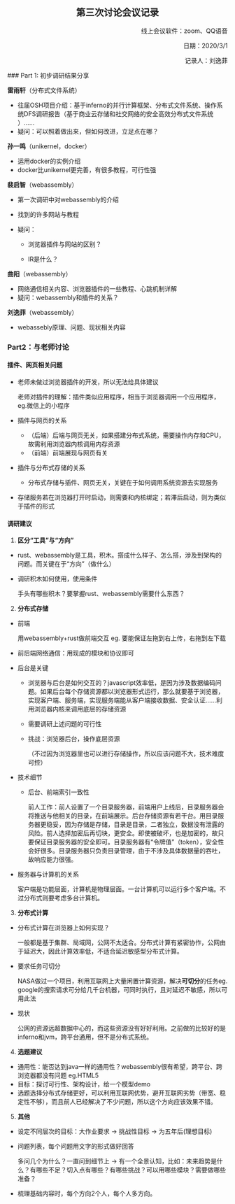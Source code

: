 ## <center>第三次讨论会议记录 </center>

<p align ='right'>线上会议软件：zoom、QQ语音 </p>
<p align ='right'>日期：2020/3/1 </p>
<p align ='right'>记录人：刘逸菲 </p>
### Part 1: 初步调研结果分享

**雷雨轩**（分布式文件系统）

- 往届OSH项目介绍：基于inferno的并行计算框架、分布式文件系统、操作系统DFS调研报告（基于商业云存储和社交网络的安全高效分布式文件系统 ）…… 
- 疑问：可以照着做出来，但如何改进，立足点在哪？

**孙一鸣**（unikernel，docker）

- 运用docker的实例介绍
- docker比unikernel更完善，有很多教程，可行性强

**裴启智**（webassembly）

- 第一次调研中对webassembly的介绍

- 找到的许多网站与教程

- 疑问：

  - 浏览器插件与网站的区别？

  - IR是什么？

**曲阳**（webassembly）

- 网络通信相关内容、浏览器插件的一些教程、心跳机制详解
- 疑问：webassembly和插件的关系？

**刘逸菲**（webassembly）

- webassebly原理、问题、现状相关内容



### Part2：与老师讨论

#### 插件、网页相关问题

- 老师未做过浏览器插件的开发，所以无法给具体建议

  老师对插件的理解：插件类似应用程序，相当于浏览器调用一个应用程序，eg.微信上的小程序

- 插件与网页的关系

  - （后端）后端与网页无关，如果搭建分布式系统，需要操作内存和CPU，故需利用浏览器内核调用内存资源
  - （前端）前端展现与网页有关

- 插件与分布式存储的关系

  - 分布式存储与插件、网页无关，关键在于如何调用系统资源去实现服务
- 存储服务若在浏览器打开时启动，则需要和内核绑定；若滞后启动，则为类似于插件的形式

#### 调研建议

1. **区分“工具”与“方向”**

- rust、webassembly是工具，积木。搭成什么样子、怎么搭，涉及到架构的问题。而关键在于“方向”（做什么）

- 调研积木如何使用，使用条件
  
  手头有哪些积木？要掌握rust、webassembly需要什么东西？

2. **分布式存储**

- 前端

  用webassembly+rust做前端交互 eg. 要能保证左拖到右上传，右拖到左下载

- 前后端网络通信：用现成的模块和协议即可

- 后台是关键

  - 浏览器与后台是如何交互的？javascript效率低，是因为涉及数据编码问题。如果后台每个存储资源都以浏览器形式运行，那么就要基于浏览器，实现客户端、服务端，实现服务端能从客户端接收数据、安全认证……利用浏览器内核来调用底层的存储资源
  
  - 需要调研上述问题的可行性
  
  - 挑战：浏览器后台，操作底层资源
  
    （不过因为浏览器里也可以进行存储操作，所以应该问题不大，技术难度可控）
  
- 技术细节

  - 后台、前端索引一致性

    前人工作：前人设置了一个目录服务器，前端用户上线后，目录服务器会将推送与他相关的目录，在前端展示。后台存储资源有若干台。用目录服务器更稳妥，因为存储是存储，目录是目录，二者独立，数据没有泄露的风险。前人选择加密后再切块，更安全。即使被破坏，也是加密的，故只要保证目录服务器的安全即可。目录服务器有“令牌值”（token），安全性会好很多。目录服务器只负责目录管理，由于不涉及具体数据量的吞吐，故响应能力很强。
  
- 服务器与计算机的关系
  
    客户端是功能层面，计算机是物理层面。一台计算机可以运行多个客户端。不过分布式则要考虑多台计算机。

3. **分布式计算**

- 分布式计算在浏览器上如何实现？

  一般都是基于集群、局域网，公网不太适合。分布式计算有紧密协作，公网由于延迟大，因此计算效率低，不适合延迟敏感型分布式计算。
  
- 要求任务可切分

  NASA做过一个项目，利用互联网上大量闲置计算资源，解决**可切分**的任务eg. google的搜索请求可分给几千台机器，可同时执行，且对延迟不敏感，所以可用此法

- 现状

  公网的资源远超数据中心的，而这些资源没有好好利用。之前做的比较好的是inferno和jvm，跨平台通用，但不是分布式系统。

4. **选题建议**

- 通用性：能否达到java一样的通用性？webassembly很有希望，跨平台、跨浏览器都没有问题 eg.HTML5
- 目标：探讨可行性、架构设计，给一个模型demo
- 选题选择分布式存储更好，可以利用互联网优势，避开互联网劣势（带宽、稳定性不够），而且前人已经解决了不少问题，所以这个方向应该效果不错。

5. **其他**

- 设定不同层次的目标：大作业要求 -> 挑战性目标 -> 为五年后(理想目标)

- 问题列表，每个问题用文字的形式做好回答

  多问几个为什么？一直问到细节上 -> 有一个全景认知，比如：未来趋势是什么？有哪些不足？切入点有哪些？有哪些挑战？可以用哪些模块？需要做哪些准备？

- 梳理基础内容时，每个方向2个人，每个人多方向。


